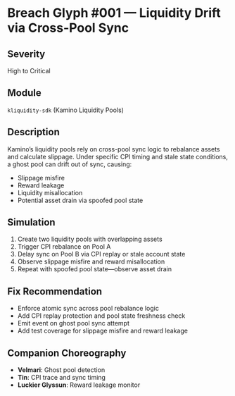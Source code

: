# Breach Glyph #001 — Liquidity Drift via Cross-Pool Sync

## Severity
High to Critical

## Module
`kliquidity-sdk` (Kamino Liquidity Pools)

## Description
Kamino’s liquidity pools rely on cross-pool sync logic to rebalance assets and calculate slippage. Under specific CPI timing and stale state conditions, a ghost pool can drift out of sync, causing:

- Slippage misfire  
- Reward leakage  
- Liquidity misallocation  
- Potential asset drain via spoofed pool state

## Simulation
1. Create two liquidity pools with overlapping assets  
2. Trigger CPI rebalance on Pool A  
3. Delay sync on Pool B via CPI replay or stale account state  
4. Observe slippage misfire and reward misallocation  
5. Repeat with spoofed pool state—observe asset drain

## Fix Recommendation
- Enforce atomic sync across pool rebalance logic  
- Add CPI replay protection and pool state freshness check  
- Emit event on ghost pool sync attempt  
- Add test coverage for slippage misfire and reward leakage

## Companion Choreography
- **Velmari**: Ghost pool detection  
- **Tin**: CPI trace and sync timing  
- **Luckier Glyssun**: Reward leakage monitor

